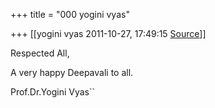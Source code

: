 +++
title = "000 yogini vyas"

+++
[[yogini vyas	2011-10-27, 17:49:15 [Source](https://groups.google.com/g/bvparishat/c/TyTehCoZvF4)]]



Respected All,



A very happy Deepavali to all.



Prof.Dr.Yogini Vyas``

